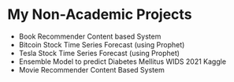 # My Non-Academic Projects
* Book Recommender Content based System
* Bitcoin Stock Time Series Forecast (using Prophet)
* Tesla Stock Time Series Forecast (using Prophet)
* Ensemble Model to predict Diabetes Mellitus WIDS 2021 Kaggle
* Movie Recommender Content Based System
